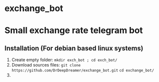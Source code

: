 # exchange_bot
Small exchange rate telegram bot
=====================

Installation (For debian based linux systems)
-----------------------------------

1. Create empty folder:
`mkdir exch_bot ; cd exch_bot/`
2. Download sources files:
`git clone https://github.com/DrDeepDreamer/exchange_bot.git`
`cd exchange_bot/`
3. 

